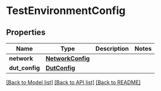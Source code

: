 # TestEnvironmentConfig

## Properties
Name | Type | Description | Notes
------------ | ------------- | ------------- | -------------
**network** | [**NetworkConfig**](NetworkConfig.md) |  | 
**dut_config** | [**DutConfig**](DutConfig.md) |  | 

[[Back to Model list]](../README.md#documentation-for-models) [[Back to API list]](../README.md#documentation-for-api-endpoints) [[Back to README]](../README.md)


